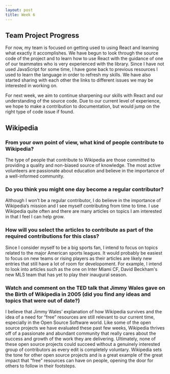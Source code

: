 ```yaml
---
layout: post
title: Week 6
---
```


## Team Project Progress

For now, my team is focused on getting used to using React and learning what exactly it accomplishes. We have begun to look through the source code of the project and to learn how to use React with the guidance of one of our teammates who is very experienced with the library. Since I have not used JavaScript for some time, I have gone back to previous resources I used to learn the language in order to refresh my skills. We have also started sharing with each other the links to different issues we may be interested in working on. 

For next week, we aim to continue sharpening our skills with React and our understanding of the source code. Due to our current level of experience, we hope to make a contribution to documentation, but would jump on the right type of code issue if found.

## Wikipedia

### From your own point of view, what kind of people contribute to Wikipedia?

The type of people that contribute to Wikipedia are those committed to providing a quality and non-biased source of knowledge. The most active volunteers are passionate about education and believe in the importance of a well-informed community.

### Do you think you might one day become a regular contributor?

Although I won’t be a regular contributor, I do believe in the importance of Wikipedia’s mission and I see myself contributing from time to time. I use Wikipedia quite often and there are many articles on topics I am interested in that I feel I can help grow.

### How will you select the articles to contribute as part of the required contributions for this class?

Since I consider myself to be a big sports fan, I intend to focus on topics related to the major American sports leagues. It would probably be easiest to focus on new teams or rising players as their articles are likely new entries that still have a lot of room for developoment. For example, I intend to look into articles such as the one on Inter Miami CF, David Beckham's new MLS team that has yet to play their inaugural season. 

### Watch and comment on the TED talk that Jimmy Wales gave on the Birth of Wikipedia in 2005 (did you find any ideas and topics that were out of date?)

I believe that Jimmy Wales’ explanation of how Wikipedia survives and the idea of a need for “free” resources are still relevant to our current time, especially in the Open Source Software world. Like some of the open source projects we have evaluated these past few weeks, Wikipedia thrives off of a passionate and abundant community that really cares about the success and growth of the work they are delivering. Ultimately, none of these open source projects could succeed without a genuinely interested group of contributors as every edit is completely voluntary. Wikipedia sets the tone for other open source projects and is a great example of the great impact that “free” resources can have on people, opening the door for others to follow in their footsteps. 
